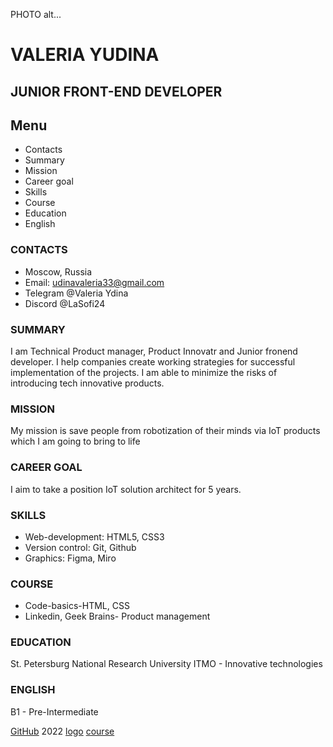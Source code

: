 PHOTO alt...
# VALERIA YUDINA
## JUNIOR FRONT-END DEVELOPER
## Menu
* Contacts
* Summary 
* Mission 
* Career goal
* Skills
* Course
* Education 
* English 
### CONTACTS
* Moscow, Russia
* Email: udinavaleria33@gmail.com
* Telegram @Valeria Ydina
* Discord @LaSofi24
### SUMMARY
 I am Technical Product manager, Product Innovatr and Junior fronend developer. I help companies create working strategies for successful implementation of the projects.  I am able to  minimize the risks of introducing tech innovative products. 
### MISSION
My mission is save people from robotization of their minds via  IoT products which I am going to bring to life
### CAREER GOAL
I aim to take a position IoT solution architect for 5 years.
### SKILLS
* Web-development: HTML5, CSS3
* Version control: Git, Github
* Graphics: Figma, Miro
### COURSE 
* Code-basics-HTML, CSS
* Linkedin, Geek Brains- Product management
### EDUCATION 
St. Petersburg National Research University ITMO - Innovative technologies 
### ENGLISH
B1 - Pre-Intermediate

[GitHub](https://github.com/LaSofi24)
2022
[logo](https://rs.school/images/rs_school_js.svg)
[course](https://rs.school/js/)